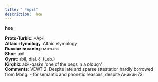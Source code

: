 ```yaml
---
title: " *Apɨl"
description:  hoe
---
```

<p data-pagefind-weight="0.5">
<strong> hoe</strong><br><br>
<strong>Proto-Turkic</strong>:  *Apɨl<br>
<strong>Altaic etymology</strong>:  Altaic etymology<br>
<strong>Russian meaning</strong>:  мотыга<br>
<strong>Shor</strong>:  abɨl<br>
<strong>Oyrat</strong>:  abɨl, dial. ōl (Leb.)<br>
<strong>Kirghiz</strong>:  abɨl-qasɨm 'one of the pegs in a plough'<br>
<strong>Comments</strong>:  VEWT 2. Despite late and sparse attestation hardly borrowed from Mong. - for semantic and phonetic reasons, despite Аникин 73.<br>

</p>
